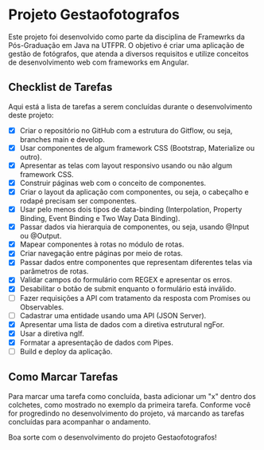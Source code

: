 # Projeto Gestaofotografos

Este projeto foi desenvolvido como parte da disciplina de Framewrks da Pós-Graduação em Java na UTFPR. O objetivo é criar uma aplicação de gestão de fotógrafos, que atenda a diversos requisitos e utilize conceitos de desenvolvimento web com frameworks em Angular.

## Checklist de Tarefas

Aqui está a lista de tarefas a serem concluídas durante o desenvolvimento deste projeto:

- [x] Criar o repositório no GitHub com a estrutura do Gitflow, ou seja, branches main e develop.
- [x] Usar componentes de algum framework CSS (Bootstrap, Materialize ou outro).
- [x] Apresentar as telas com layout responsivo usando ou não algum framework CSS.
- [x] Construir páginas web com o conceito de componentes.
- [x] Criar o layout da aplicação com componentes, ou seja, o cabeçalho e rodapé precisam ser componentes.
- [x] Usar pelo menos dois tipos de data-binding (Interpolation, Property Binding, Event Binding e Two Way Data Binding).
- [x] Passar dados via hierarquia de componentes, ou seja, usando @Input ou @Output.
- [x] Mapear componentes à rotas no módulo de rotas.
- [x] Criar navegação entre páginas por meio de rotas.
- [x] Passar dados entre componentes que representam diferentes telas via parâmetros de rotas.
- [x] Validar campos do formulário com REGEX e apresentar os erros.
- [x] Desabilitar o botão de submit enquanto o formulário está inválido.
- [ ] Fazer requisições a API com tratamento da resposta com Promises ou Observables.
- [ ] Cadastrar uma entidade usando uma API (JSON Server).
- [x] Apresentar uma lista de dados com a diretiva estrutural ngFor.
- [x] Usar a diretiva ngIf.
- [x] Formatar a apresentação de dados com Pipes.
- [ ] Build e deploy da aplicação.

## Como Marcar Tarefas

Para marcar uma tarefa como concluída, basta adicionar um "x" dentro dos colchetes, como mostrado no exemplo da primeira tarefa. Conforme você for progredindo no desenvolvimento do projeto, vá marcando as tarefas concluídas para acompanhar o andamento.

Boa sorte com o desenvolvimento do projeto Gestaofotografos!

